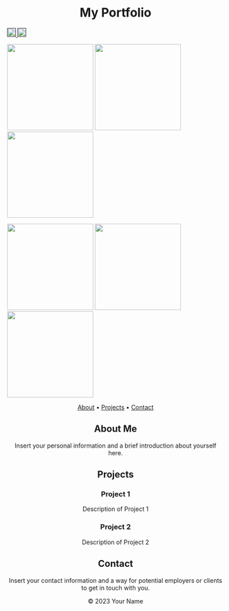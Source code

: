 <h1 align="center">My Portfolio</h1>
<p>
  <a href="">
    <img height="20" src="" />
  </a>
  <a href="">
    <img height="20" src="" />
  </a>
</p>

<img src="" height="200"> <img src="master/img/taichifuruhashi_kao2.jpg?raw=true" height="200"> <img src="hmg/taichifuruhashi_kao_remini.jpg?raw=true" height="200">

<img src="httmapconcierge/blob/master/img/taichifuruhashi_kao3.jpg?raw=true" height="200"> <img src="https://user-images.github852e-18f3f8514c0b.jpeg" height="200"> <img src="https:///181694779-02c0529b-2fee-4820-b682-6f37ad890f17.jpeg" height="200">

<p align="center">
  <a href="#about">About</a> •
  <a href="#projects">Projects</a> •
  <a href="#contact">Contact</a>
</p>

<div align="center">
  <h2>About Me</h2>
  <p>
    Insert your personal information and a brief introduction about yourself here.
  </p>
</div>

<div align="center">
  <h2>Projects</h2>
  <div>
    <!-- Insert your project details and descriptions here. You can use a grid or list format for displaying projects. -->
    <h3>Project 1</h3>
    <p>Description of Project 1</p>
    <h3>Project 2</h3>
    <p>Description of Project 2</p>
    <!-- Add more projects as needed -->
  </div>
</div>

<div align="center">
  <h2>Contact</h2>
  <p>
    Insert your contact information and a way for potential employers or clients to get in touch with you.
  </p>
</div>

<footer align="center">
  <p>&copy; 2023 Your Name</p>
</footer>


 
   
